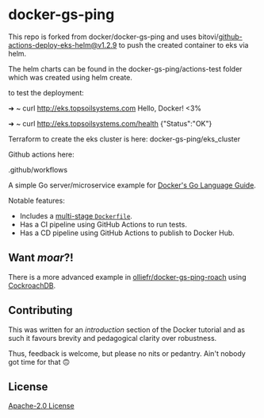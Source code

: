 # docker-gs-ping

This repo is forked from docker/docker-gs-ping and uses bitovi/github-actions-deploy-eks-helm@v1.2.9 to push the created container to eks via helm.

The helm charts can be found in the docker-gs-ping/actions-test folder which was created using helm create. 

to test the deployment:

➜  ~ curl http://eks.topsoilsystems.com
Hello, Docker! <3%


➜  ~ curl http://eks.topsoilsystems.com/health
{"Status":"OK"}

Terraform to create the eks cluster is here:
docker-gs-ping/eks_cluster

Github actions here:

.github/workflows


A simple Go server/microservice example for [Docker's Go Language Guide](https://docs.docker.com/language/golang/).

Notable features:

* Includes a [multi-stage `Dockerfile`](https://github.com/olliefr/docker-gs-ping/blob/main/Dockerfile.multistage).
* Has a CI pipeline using GitHub Actions to run tests.
* Has a CD pipeline using GitHub Actions to publish to Docker Hub.

## Want _moar_?!

There is a more advanced example in [olliefr/docker-gs-ping-roach](https://github.com/olliefr/docker-gs-ping-roach) using [CockroachDB](https://github.com/cockroachdb/cockroach).

## Contributing

This was written for an _introduction_ section of the Docker tutorial and as such it favours brevity and pedagogical clarity over robustness. 

Thus, feedback is welcome, but please no nits or pedantry. Ain't nobody got time for that 🙃

## License

[Apache-2.0 License](LICENSE)
